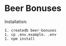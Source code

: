 # Beer Bonuses

Installation:

```
1. createdb beer-bonuses
1. cp .env.example. .env
1. npm install
```
